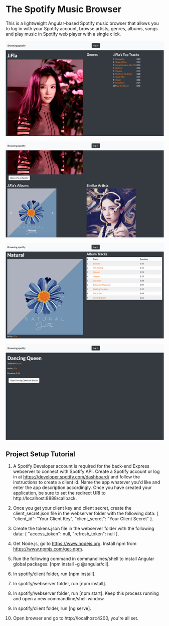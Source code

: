 # The Spotify Music Browser

This is a lightweight Angular-based Spotify music browser that allows you to log in with your Spotify account, browse artists, genres, albums, songs and play music in Spotify web player with a single click.

![Demo Screenshot 1](Demo%201.png)

![Demo Screenshot 2](Demo%202.png)

![Demo Screenshot 3](Demo%203.png)

![Demo Screenshot 4](Demo%204.png)

## Project Setup Tutorial

1. A Spotify Developer account is required for the back-end Express webserver to connect with Spotify API. Create a Spotify account or log in at 
https://developer.spotify.com/dashboard/ and follow the instructions to create a client id. Name the app whatever you'd like
and enter the app description accordingly. Once you have created your application, be sure to set the redirect URI to http://localhost:8888/callback.

2. Once you get your client key and client secret, create the client_secret.json file in the webserver folder with the following data:
{
 "client_id": "Your Client Key",
 "client_secret": "Your Client Secret"
}.

3. Create the tokens.json file in the webserver folder with the following data:
{
 "access_token": null,
 "refresh_token": null
}.

4. Get Node.js, go to https://www.nodejs.org. Install npm from https://www.npmjs.com/get-npm.

5. Run the following command in commandlines/shell to install Angular global packages: [npm install -g @angular/cli].

6. In spotify/client folder, run [npm install].

7. In spotify/webserver folder, run [npm install].

8. In spotify/webserver folder, run [npm start]. Keep this process running and open a new commandline/shell window.

9. In spotify/client folder, run [ng serve].

10. Open browser and go to http://localhost:4200, you're all set.
